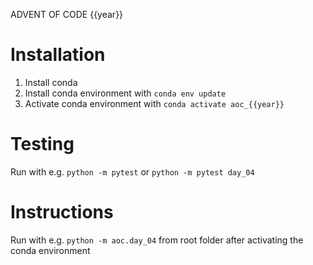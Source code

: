 ADVENT OF CODE {{year}}

# Installation

1. Install conda
2. Install conda environment with `conda env update`
3. Activate conda environment with `conda activate aoc_{{year}}`

# Testing

Run with e.g. `python -m pytest` or `python -m pytest day_04`

# Instructions

Run with e.g. `python -m aoc.day_04` from root folder after activating the conda environment